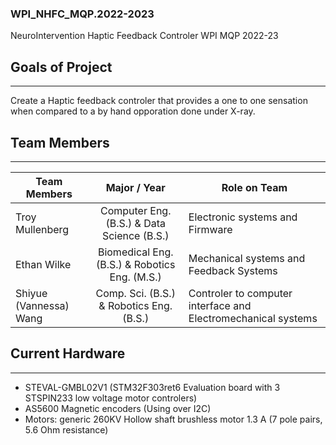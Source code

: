 ### WPI_NHFC_MQP.2022-2023
NeuroIntervention Haptic Feedback Controler WPI MQP 2022-23

## Goals of Project
***
Create a Haptic feedback controler that provides a one to one sensation when compared to a by hand opporation done under X-ray.

## Team Members
***
| Team Members | Major / Year | Role on Team | 
|-------------|:---------------:|---------------|
| Troy Mullenberg | Computer Eng. (B.S.) & Data Science (B.S.) | Electronic systems and Firmware |
| Ethan Wilke | Biomedical Eng. (B.S.) & Robotics Eng. (M.S.) | Mechanical systems and Feedback Systems |
| Shiyue (Vannessa) Wang | Comp. Sci. (B.S.) & Robotics Eng. (B.S.) | Controler to computer interface and Electromechanical systems |

## Current Hardware
***
- STEVAL-GMBL02V1 (STM32F303ret6 Evaluation board with 3 STSPIN233 low voltage motor controlers)
- AS5600 Magnetic encoders (Using over I2C)
- Motors: generic 260KV Hollow shaft brushless motor 1.3 A (7 pole pairs, 5.6 Ohm resistance)
